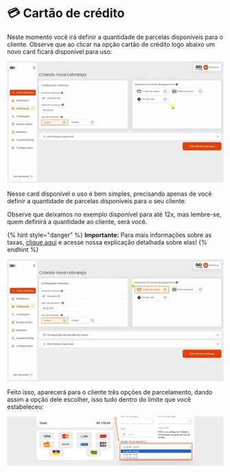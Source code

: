 # 💳 Cartão de crédito

Neste momento você irá definir a quantidade de parcelas disponíveis para o cliente. Observe que ao clicar na opção cartão de crédito logo abaixo um novo card ficará disponível para uso:

![](/assets/prints/criar_cobranca_form_pgto_cc.gif)

Nesse card disponível o uso é bem simples, precisando apenas de você definir a quantidade de parcelas disponíveis para o seu cliente. 

Observe que deixamos no exemplo disponível para até 12x, mas lembre-se, quem definirá a quantidade ao cliente, será você.

{% hint style="danger" %}
**Importante:**  Para mais informações sobre as taxas, [clique aqui](https://docs.gopag.com.br/simular_venda) e acesse nossa explicação detalhada sobre elas!
{% endhint %}

![](/assets/prints/criar_cobranca_form_pgto_cc_parcelas.gif)


Feito isso, aparecerá para o cliente três opções de parcelamento, dando assim a opção dele escolher, isso tudo dentro do limite que você estabeleceu:

![](/assets/prints/criar_cobranca_formas_pagamento_cartao_credito_3.png)


